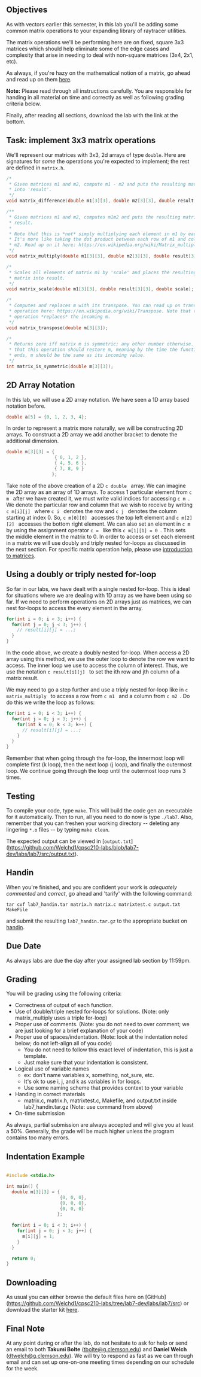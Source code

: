 ## Objectives

As with vectors earlier this semester, in this lab you'll be 
adding some common matrix operations to your expanding library of raytracer utilities. 

The matrix operations we'll be performing here are on fixed, square 3x3 matrices which
should help eliminate some of the edge cases and complexity that arise in needing to deal
with non-square matrices (3x4, 2x1, etc).

As always, if you're hazy on the mathematical notion of a matrix, go ahead and read up 
on them [here](https://github.com/Welchd1/cpsc210-labs/blob/lab7-dev/labs/lab7/matrices.pdf).

**Note:** Please read through all instructions carefully. You are responsible for handing in all material on time and correctly as well as following grading criteria below.

Finally, after reading **all** sections, download the lab with the link at the bottom.

## Task: implement 3x3 matrix operations

We'll represent our matrices with 3x3, 2d arrays of type `double`. Here are signatures
for *some* the operations you're expected to implement; the rest are defined in 
`matrix.h`.

```c
/*  
 * Given matrices m1 and m2, compute m1 - m2 and puts the resulting matrix
 * into 'result'.
 */
void matrix_difference(double m1[3][3], double m2[3][3], double result[3][3]);

/** 
 * Given matrices m1 and m2, computes m1m2 and puts the resulting matrix into 
 * result. 
 *  
 * Note that this is *not* simply multiplying each element in m1 by each in m2! 
 * It's more like taking the dot product between each row of m1 and column of 
 * m2. Read up on it here: https://en.wikipedia.org/wiki/Matrix_multiplication
 */
void matrix_multiply(double m1[3][3], double m2[3][3], double result[3][3]);

/* 
 * Scales all elements of matrix m1 by 'scale' and places the resulting 
 * matrix into result.
 */
void matrix_scale(double m1[3][3], double result[3][3], double scale);

/*
 * Computes and replaces m with its transpose. You can read up on transpose 
 * operation here: https://en.wikipedia.org/wiki/Transpose. Note that this 
 * operation *replaces* the incoming m.
 */
void matrix_transpose(double m[3][3]);

/*
 * Returns zero iff matrix m is symmetric; any other number otherwise. Note
 * that this operation should restore m, meaning by the time the function 
 * ends, m should be the same as its incoming value.
 */
int matrix_is_symmetric(double m[3][3]);
```

## 2D Array Notation

In this lab, we will use a 2D array notation. We have seen a 1D array based notation before.

```c
double a[5] = {0, 1, 2, 3, 4};
```

In order to represent a matrix more naturally, we will be constructing 2D arrays. To construct a 2D array we add another bracket to denote the additional dimension.

```c
double m[3][3] = {
                  { 0, 1, 2 },
                  { 4, 5, 6 },
                  { 7, 8, 9 }
                 };
```

Take note of the above creation of a 2D ```c double ``` array. We can imagine the 2D array as an array of 1D arrays. To access 1 particular element from ```c m ``` after we have created it, we must write valid indices for accessing ```c m ```. We denote the particular row and column that we wish to receive by writing ```c m[i][j] ``` where ```c i ``` denotes the row and ```c j ``` denotes the column starting at index 0. So, ```c m[0][0] ``` accesses the top left element and ```c m[2][2] ``` accesses the bottom right element. We can also set an element in ```c m ``` by using the assignment operator ```c = ``` like this ```c m[1][1] = 0 ```. This sets the middle element in the matrix to 0. In order to access or set each element in a matrix we will use doubly and triply nested for-loops as discussed in the next section. For specific matrix operation help, please use [introduction to matrices](https://github.com/Welchd1/cpsc210-labs/blob/lab7-dev/labs/lab7/matrices.pdf).

## Using a doubly or triply nested for-loop

So far in our labs, we have dealt with a single nested for-loop. This is ideal for situations where we are dealing with 1D array as we have been using so far. If we need to perform operations on 2D arrays just as matrices, we can nest for-loops to access the every element in the array.

```c
for(int i = 0; i < 3; i++) {
  for(int j = 0; j < 3; j++) {
    // result[i][j] = ...;
  }
}
```
In the code above, we create a doubly nested for-loop. When access a 2D array using this method, we use the outer loop to denote the row we want to access. The inner loop we use to access the column of interest. Thus, we use the notation ```c result[i][j] ``` to set the ith row and jth column of a matrix result.

We may need to go a step further and use a triply nested for-loop like in ```c matrix_multiply ``` to access a row from ```c m1 ``` and a column from ```c m2 ```. Do do this we write the loop as follows:

```c
for(int i = 0; i < 3; i++) {
  for(int j = 0; j < 3; j++) {
    for(int k = 0; k < 3; k++) {
      // result[i][j] = ...;
    }
  }
}
```
Remember that when going through the for-loop, the innermost loop will complete first (k loop), then the next loop (j loop), and finally the outermost loop. We continue going through the loop until the outermost loop runs 3 times.

## Testing

To compile your code, type `make`. This will build the code gen an executable for it 
automatically. Then to run, all you need to do now is type `./lab7`. Also,
remember that you can freshen your working directory -- deleting any lingering
`*.o` files -- by typing `make clean`.

The expected output can be viewed in [`output.txt`]
(https://github.com/Welchd1/cpsc210-labs/blob/lab7-dev/labs/lab7/src/output.txt).

## Handin

When you're finished, and you are confident your work is *adequately commented* and 
*correct*, go ahead and 'tarify' with the following command:

```
tar cvf lab7_handin.tar matrix.h matrix.c matrixtest.c output.txt MakeFile
```

and submit the resulting `lab7_handin.tar.gz` to the appropriate bucket on 
[handin](https://handin.cs.clemson.edu/courses/).

## Due Date

As always labs are due the day after your assigned lab section by 11:59pm.

## Grading

You will be grading using the following criteria:

* Correctness of output of each function.
* Use of double/triple nested for-loops for solutions. (Note: only matrix_multiply uses a triple for-loop)
* Proper use of comments. (Note: you do not need to over comment; we are just looking for a brief explanation of your code)
* Proper use of spaces/indentation. (Note: look at the indentation noted below; do not left-align all of you code)
  * You do not need to follow this exact level of indentation, this is just a template.
  * Just make sure that your indentation is consistent.
* Logical use of variable names
  * ex: don't name variables x, something, not_sure, etc.
  * It's ok to use i, j, and k as variables in for loops.
  * Use some naming scheme that provides context to your variable
* Handing in correct materials
  * matrix.c, matrix.h, matrixtest.c, Makefile, and output.txt inside lab7_handin.tar.gz (Note: use command from above)
* On-time submission

As always, partial submission are always accepted and will give you at least a 50%. Generally, the grade will be much higher unless the program contains too many errors.

## Indentation Example

```c

#include <stdio.h>

int main() {
  double m[3][3] = {
                    {0, 0, 0},
                    {0, 0, 0},
                    {0, 0, 0}
                   };
  
  for(int i = 0; i < 3; i++) {
    for(int j = 0; j < 3; j++) {
      m[i][j] = 1;
    }
  }

  return 0;
}
```

## Downloading

As usual you can either browse the default files here on [GitHub]
(https://github.com/Welchd1/cpsc210-labs/tree/lab7-dev/labs/lab7/src) or download the 
starter kit [here]().

## Final Note

At any point during or after the lab, do not hesitate to ask for help or send an email to both **Takumi Bolte** (tbolte@g.clemson.edu) and **Daniel Welch** (dtwelch@g.clemson.edu). We will try to respond as fast as we can through email and can set up one-on-one meeting times depending on our schedule for the week.
